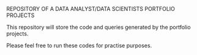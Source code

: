 REPOSITORY OF A DATA ANALYST/DATA SCIENTISTS PORTFOLIO PROJECTS

This repository will store the code and queries generated by the portfolio projects.

Please feel free to run these codes for practise purposes.
